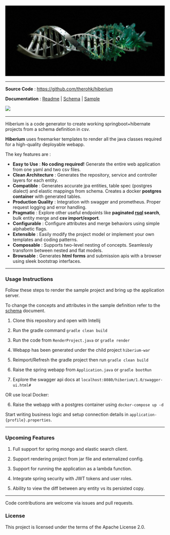 
![image](docs/images/readme-header.png)

---

**Source Code** : https://github.com/therohk/hiberium

**Documentation** : [Readme](README.md) | [Schema](SCHEMA.md) | [Sample](hiberium-gen/src/main/resources/hibernate-render.yaml)

![](https://github.com/therohk/hiberium/actions/workflows/gradle.yml/badge.svg)

---

Hiberium is a code generator to create working springboot+hibernate projects from a schema definition in csv.

**Hiberium** uses freemarker templates to render all the java classes required for a high-quality deployable webapp. 

The key features are :

* **Easy to Use** : **No coding required!** Generate the entire web application from one yaml and two csv files.
* **Clean Architecture** : Generates the repository, service and controller layers for each entity.
* **Compatible** : Generates accurate jpa entities, table spec (postgres dialect) and elastic mappings from schema. Creates a docker **postgres container** with generated tables.
* **Production Quality** : Integration with swagger and prometheus. Proper request logging and error handling.
* **Pragmatic** : Explore other useful endpoints like **paginated [rsql](RSQLEXP.md) search**, bulk entity merge and **csv import/export**.
* **Configurable** : Configure attributes and merge behaviors using simple alphabetic flags.
* **Extensible** : Easily modify the project model or implement your own templates and coding patterns.
* **Composable** : Supports two-level nesting of concepts. Seamlessly transform between nested and flat models.
* **Browsable** : Generates **html forms** and submission apis with a browser using sleek bootstrap interfaces. 

---

### Usage Instructions

Follow these steps to render the sample project and bring up the application server.

To change the concepts and attributes in the sample definition refer to the [schema](SCHEMA.md) document.

1. Clone this repository and open with Intellij

2. Run the gradle command `gradle clean build`

3. Run the code from `RenderProject.java` or `gradle render`

4. Webapp has been generated under the child project `hiberium-war`

5. Reimport/Refresh the gradle project then run `gradle clean build`

6. Raise the spring webapp from `Application.java` or `gradle bootRun`

7. Explore the swagger api docs at `localhost:8080/hiberium/1.0/swagger-ui.html#`

OR use local Docker:

6. Raise the webapp with a postgres container using `docker-compose up -d`

Start writing business logic and setup connection details in `application-{profile}.properties`.

---

### Upcoming Features

1. Full support for spring mongo and elastic search client.

2. Support rendering project from jar file and externalized config.

3. Support for running the application as a lambda function.

4. Integrate spring security with JWT tokens and user roles.

5. Ability to view the diff between any entity vs its persisted copy.

---

Code contributions are welcome via issues and pull requests.

### License

This project is licensed under the terms of the Apache License 2.0.
